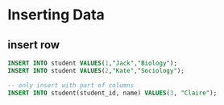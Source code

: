 # Inserting Data

## insert row
```sql
INSERT INTO student VALUES(1,"Jack","Biology");
INSERT INTO student VALUES(2,"Kate","Sociology");

-- only insert with part of columns
INSERT INTO student(student_id, name) VALUES(3, "Claire");
```